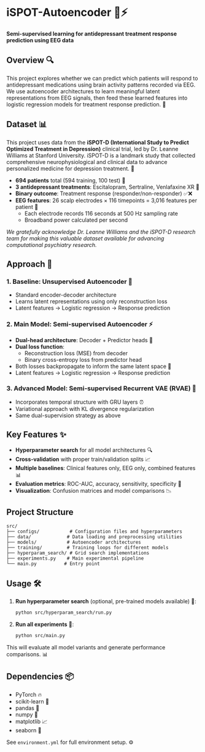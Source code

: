 # iSPOT-Autoencoder 🧠⚡

**Semi-supervised learning for antidepressant treatment response prediction using EEG data**

## Overview 🔍

This project explores whether we can predict which patients will respond to antidepressant medications using brain activity patterns recorded via EEG. We use autoencoder architectures to learn meaningful latent representations from EEG signals, then feed these learned features into logistic regression models for treatment response prediction. 🎯

## Dataset 📊

This project uses data from the **iSPOT-D (International Study to Predict Optimized Treatment in Depression)** clinical trial, led by Dr. Leanne Williams at Stanford University. iSPOT-D is a landmark study that collected comprehensive neurophysiological and clinical data to advance personalized medicine for depression treatment. 🏥

- **694 patients** total (594 training, 100 test) 👥
- **3 antidepressant treatments**: Escitalopram, Sertraline, Venlafaxine XR 💊
- **Binary outcome**: Treatment response (responder/non-responder) ✅❌
- **EEG features**: 26 scalp electrodes × 116 timepoints = 3,016 features per patient 🔬
  - Each electrode records 116 seconds at 500 Hz sampling rate
  - Broadband power calculated per second

*We gratefully acknowledge Dr. Leanne Williams and the iSPOT-D research team for making this valuable dataset available for advancing computational psychiatry research.* 

## Approach 🚀

### 1. Baseline: Unsupervised Autoencoder 🔄
- Standard encoder-decoder architecture
- Learns latent representations using only reconstruction loss
- Latent features → Logistic regression → Response prediction

### 2. Main Model: Semi-supervised Autoencoder ⚡
- **Dual-head architecture**: Decoder + Predictor heads 🔀
- **Dual loss function**: 
  - Reconstruction loss (MSE) from decoder
  - Binary cross-entropy loss from predictor head
- Both losses backpropagate to inform the same latent space 🔁
- Latent features → Logistic regression → Response prediction

### 3. Advanced Model: Semi-supervised Recurrent VAE (RVAE) 🌟
- Incorporates temporal structure with GRU layers ⏰
- Variational approach with KL divergence regularization
- Same dual-supervision strategy as above

## Key Features ✨

- **Hyperparameter search** for all model architectures 🔍
- **Cross-validation** with proper train/validation splits 📈
- **Multiple baselines**: Clinical features only, EEG only, combined features 📊
- **Evaluation metrics**: ROC-AUC, accuracy, sensitivity, specificity 📏
- **Visualization**: Confusion matrices and model comparisons 📉

## Project Structure

```
src/
├── configs/           # Configuration files and hyperparameters
├── data/             # Data loading and preprocessing utilities  
├── models/           # Autoencoder architectures
├── training/         # Training loops for different models
├── hyperparam_search/ # Grid search implementations
├── experiments.py    # Main experimental pipeline
└── main.py          # Entry point
```

## Usage 🛠️

1. **Run hyperparameter search** (optional, pre-trained models available) 🔧:
   ```bash
   python src/hyperparam_search/run.py
   ```

2. **Run all experiments** 🧪:
   ```bash
   python src/main.py
   ```

This will evaluate all model variants and generate performance comparisons. 📊

## Dependencies 📦

- PyTorch 🔥
- scikit-learn 🤖
- pandas 🐼
- numpy 🔢
- matplotlib 📈
- seaborn 🌊

See `environment.yml` for full environment setup. ⚙️
